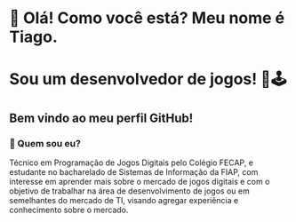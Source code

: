 # 👋 Olá! Como você está? Meu nome é Tiago. 
# Sou um desenvolvedor de jogos! 🙂🕹

## Bem vindo ao meu perfil GitHub! 

### 👤 Quem sou eu? 

Técnico em Programação de Jogos Digitais pelo Colégio FECAP, e estudante no bacharelado de Sistemas de Informação da FIAP, com interesse em aprender mais sobre o mercado de jogos digitais e com o objetivo de trabalhar na área de desenvolvimento de jogos ou em semelhantes do mercado de TI, visando agregar experiência e conhecimento sobre o mercado. 


<!--
**gholyra/gholyra** is a ✨ _special_ ✨ repository because its `README.md` (this file) appears on your GitHub profile.

Here are some ideas to get you started:

- 🔭 I’m currently working on ...
- 🌱 I’m currently learning ...
- 👯 I’m looking to collaborate on ...
- 🤔 I’m looking for help with ...
- 💬 Ask me about ...
- 📫 How to reach me: ...
- 😄 Pronouns: ...
- ⚡ Fun fact: ...
-->
